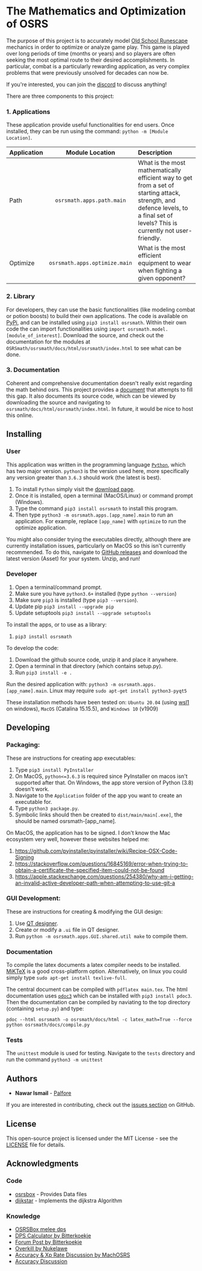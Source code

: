 # The Mathematics and Optimization of OSRS

The purpose of this project is to accurately model [Old School Runescape](https://oldschool.runescape.com/) mechanics in order to optimize or analyze game play. This game is played over long periods of time (months or years) and so players are often seeking the most optimal route to their desired accomplishments. In particular, combat is a particularly rewarding application, as very complex problems that were previously unsolved for decades can now be.

If you're interested, you can join the [discord](https://discord.gg/4SXcKQh) to discuss anything!

There are three components to this project:

### 1. Applications

These application provide useful functionalities for end users. Once installed, they can be run using the command: `python -m [Module Location]`.

| Application        | Module Location           | Description  |
| ------------- |:-------------:| :-----|
| Path | `osrsmath.apps.path.main` | What is the most mathematically efficient way to get from a set of starting attack, strength, and defence levels, to a final set of levels? This is currently not user-friendly. |
| Optimize | `osrsmath.apps.optimize.main` | What is the most efficient equipment to wear when fighting a given opponent? |


### 2. Library

For developers, they can use the basic functionalities (like modeling combat or potion boosts) to build their own applications. The code is available on [PyPi](https://pypi.org/project/osrsmath/), and can be installed using `pip3 install osrsmath`. Within their own code the can import functionalities using `import osrsmath.model.[module_of_interest]`. Download the source, and check out the documentation for the modules at `OSRSmath/osrsmath/docs/html/osrsmath/index.html` to see what can be done.

### 3. Documentation

Coherent and comprehensive documentation doesn't really exist regarding the math behind osrs. This project provides a [document](https://github.com/Palfore/OSRSmath/blob/master/osrsmath/docs/latex/main.pdf) that attempts to fill this gap. It also documents its source code, which can be viewed by downloading the source and navigating to `osrsmath/docs/html/osrsmath/index.html`. In future, it would be nice to host this online.

## Installing

### User

This application was written in the programming language [`Python`](https://www.python.org/), which has two major version. `python3` is the version used here, more specifically any version greater than `3.6.3` should work (the latest is best). 

1. To install `Python` simply visit the [download page](https://www.python.org/downloads/).
2. Once it is installed, open a terminal (MacOS/Linux) or command prompt (Windows). 
3. Type the command `pip3 install osrsmath` to install this program.
4. Then type `python3 -m osrsmath.apps.[app_name].main` to run an application. For example, replace `[app_name]` with `optimize` to run the optimize application.

You might also consider trying the executables directly, although there are currently installation issues, particularly on MacOS so this isn't currently recommended. To do this, navigate to [GitHub releases](https://github.com/Palfore/OSRSmath/releases) and download the latest version (Asset) for your system. Unzip, and run!

### Developer
1. Open a terminal/command prompt.
2. Make sure you have `python3.6+` installed (type `python --version`)
3. Make sure `pip3` is installed (type `pip3 --version`).
4. Update pip `pip3 install --upgrade pip`
5. Update setuptools `pip3 install --upgrade setuptools`

To install the apps, or to use as a library:
1. `pip3 install osrsmath`

To develop the code:
1. Download the github source code, unzip it and place it anywhere.
2. Open a terminal in that directory (which contains setup.py).
3. Run `pip3 install -e .`

Run the desired application with: `python3 -m osrsmath.apps.[app_name].main`. Linux may require `sudo apt-get install python3-pyqt5`

These installation methods have been tested on:
	`Ubuntu 20.04` (using [wsl1](https://docs.microsoft.com/en-us/windows/wsl/about) on windows),
	`MacOS` (Catalina 15.15.5),
	and
	`Windows 10` (v1909)

## Developing
### Packaging:
These are instructions for creating app executables:
1. Type `pip3 install PyInstaller`
2. On MacOS, `python<=3.6.3` is required since PyInstaller on macos isn't supported after that.
   On Windows, the app store version of Python (3.8) doesn't work.
3. Navigate to the `Application` folder of the app you want to create an executable for.
4. Type `python3 package.py`.
5. Symbolic links should then be created to `dist/main/main[.exe]`, the should be named osrsmath-[app_name].

On MacOS, the application has to be signed. I don't know the Mac ecosystem very well, however these websites helped me:
1. https://github.com/pyinstaller/pyinstaller/wiki/Recipe-OSX-Code-Signing
2. https://stackoverflow.com/questions/16845169/error-when-trying-to-obtain-a-certificate-the-specified-item-could-not-be-found
3. https://apple.stackexchange.com/questions/254380/why-am-i-getting-an-invalid-active-developer-path-when-attempting-to-use-git-a

### GUI Development:
These are instructions for creating & modifying the GUI design:
1. Use [QT designer](https://build-system.fman.io/qt-designer-download).
2. Create or modify a `.ui` file in QT designer.
3. Run `python -m osrsmath.apps.GUI.shared.util make` to compile them.

### Documentation
To compile the latex documents a latex compiler needs to be installed. [MiKTeX](https://miktex.org/download) is a good cross-platform option. Alternatively, on linux you could simply type `sudo apt-get install texlive-full`.

The central document can be compiled with `pdflatex main.tex`.
The html documentation uses [`pdoc3`](https://pypi.org/project/pdoc3/) which can be installed with `pip3 install pdoc3`. Then the documentation can be compiled by naviating to the top directory (containing `setup.py`) and type:
	
	pdoc --html osrsmath -o osrsmath/docs/html -c latex_math=True --force
	python osrsmath/docs/compile.py


### Tests

The `unittest` module is used for testing. Navigate to the `tests` directory and run the command `python3 -m unittest`

## Authors

* **Nawar Ismail** - [Palfore](https://www.palfore.com/)

If you are interested in contributing, check out the [issues section](https://github.com/Palfore/OSRSmath/issues) on GitHub.

<!-- See also the list of [contributors](https://github.com/your/project/contributors) who participated in this project. -->

## License

This open-source project is licensed under the MIT License - see the [LICENSE](LICENSE) file for details. 

## Acknowledgments
### Code

* [osrsbox](https://pypi.org/project/osrsbox/) - Provides Data files
* [dijkstar](https://pypi.org/project/Dijkstar/) - Implements the dijkstra Algorithm

### Knowledge
* [OSRSBox melee dps](https://www.osrsbox.com/blog/2019/01/22/calculating-melee-dps-in-osrs/)
* [DPS Calculator by Bitterkoekje](https://docs.google.com/spreadsheets/d/1wzy1VxNWEAAc0FQyDAdpiFggAfn5U6RGPp2CisAHZW8/)
* [Forum Post by Bitterkoekje](https://web.archive.org/web/20190905124128/http://webcache.googleusercontent.com/search?q=cache:http://services.runescape.com/m=forum/forums.ws?317,318,712,65587452)
* [Overkill by Nukelawe](https://www.reddit.com/r/2007scape/comments/4d6l7j/effects_of_overkill_on_dps/)
* [Accuracy & Xp Rate Discussion by MachOSRS](https://www.reddit.com/r/2007scape/comments/40bvk6/accuracy_and_exphr_combat_formula/)
* [Accuracy Discussion](https://www.reddit.com/r/2007scape/comments/5lrty0/math_inside_corrected_accuracy_formula/)

